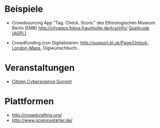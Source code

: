 
# Beispiele

* Crowdsourcing App "Tag. Check. Score." des Ethnologischen Museum Berlin (EMB)
  <http://cityapps.fokus.fraunhofer.de/tcs/info/>
  [Quellcode (AGPL)](https://github.com/codeforeurope/TagCheckScore)

* Crowdfunding zum Digitalisieren:
  <http://support.bl.uk/Page/Unlock-London-Maps>, Digiwunschbuch...

# Veranstaltungen

* [Citizen Cyberscience Summit](http://cybersciencesummit.org/)

# Plattformen

* http://crowdcrafting.org/
* http://www.sciencestarter.de/
